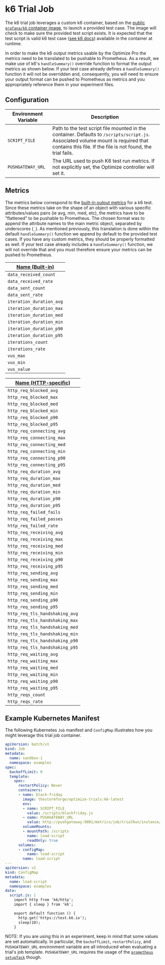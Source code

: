 # k6 Trial Job

The k6 trial job leverages a custom k6 container, based on the [public
`grafana/k6` container image](https://hub.docker.com/r/grafana/k6), to launch a provided test case. The image will
check to make sure the provided test script exists. It is expected that the test script is valid k6 test case ([see k6 docs](https://k6.io/docs/using-k6/)) available in the container at runtime.

In order to make the k6 output metrics usable by the Optimize Pro
the metrics need to be translated to be pushable to Prometheus. As a result, we make use of k6's `handleSummary()` override function to format the output metrics as shown below. If your test case already defines a `handleSummary()` function it will not be overridden and, consequently, you will need to ensure your output format can be pushed to Prometheus as metrics and you appropriately reference them in your experiment files.

## Configuration

| Environment Variable | Description |
| -------------------- | ----------- |
| `SCRIPT_FILE`        | Path to the test script file mounted in the container. Defaults to `/scripts/script.js`. Associated volume mount is required that contains this file. If the file is not found, the trial fails. |
| `PUSHGATEWAY_URL`    | The URL used to push K6 test run metrics. If not explicitly set, the Optimize controller will set it. |

## Metrics

The metrics below correspond to the [built-in output metrics](https://k6.io/docs/using-k6/metrics/#built-in-metrics) for a k6 test. Since these metrics take on the shape of an object with various specific attributes/values pairs (ie avg, min, med, etc), the metrics have to be
"flattened" to be pushable to Prometheus. The chosen format was to append the
attribute names to the main metric object, separated by underscores (`_`). As
mentioned previously, this translation is done within the default `handleSummary()` function we append by default to the provided test cases. If you have any custom metrics, they should be properly formatted as well. If your test case already includes a `handleSummary()` function, we will not override that and you must therefore ensure your metrics can be pushed to Prometheus.

| [Name (Built-in)](https://k6.io/docs/using-k6/metrics/#built-in-metrics)|
| -------------- |
| `data_received_count` |
| `data_received_rate` |
| `data_sent_count` |
| `data_sent_rate` |
| `iteration_duration_avg` |
| `iteration_duration_max` |
| `iteration_duration_med` |
| `iteration_duration_min` |
| `iteration_duration_p90` |
| `iteration_duration_p95` |
| `iterations_count` |
| `iterations_rate` |
| `vus_max` |
| `vus_min` |
| `vus_value` |

| [Name (HTTP-specific)](https://k6.io/docs/using-k6/metrics/#http-specific-built-in-metrics)|
| -------------- |
| `http_req_blocked_avg` |
| `http_req_blocked_max` |
| `http_req_blocked_med` |
| `http_req_blocked_min` |
| `http_req_blocked_p90` |
| `http_req_blocked_p95` |
| `http_req_connecting_avg` |
| `http_req_connecting_max` |
| `http_req_connecting_med` |
| `http_req_connecting_min` |
| `http_req_connecting_p90` |
| `http_req_connecting_p95` |
| `http_req_duration_avg` |
| `http_req_duration_max` |
| `http_req_duration_med` |
| `http_req_duration_min` |
| `http_req_duration_p90` |
| `http_req_duration_p95` |
| `http_req_failed_fails` |
| `http_req_failed_passes` |
| `http_req_failed_rate` |
| `http_req_receiving_avg` |
| `http_req_receiving_max` |
| `http_req_receiving_med` |
| `http_req_receiving_min` |
| `http_req_receiving_p90` |
| `http_req_receiving_p95` |
| `http_req_sending_avg` |
| `http_req_sending_max` |
| `http_req_sending_med` |
| `http_req_sending_min` |
| `http_req_sending_p90` |
| `http_req_sending_p95` |
| `http_req_tls_handshaking_avg` |
| `http_req_tls_handshaking_max` |
| `http_req_tls_handshaking_med` |
| `http_req_tls_handshaking_min` |
| `http_req_tls_handshaking_p90` |
| `http_req_tls_handshaking_p95` |
| `http_req_waiting_avg` |
| `http_req_waiting_max` |
| `http_req_waiting_med` |
| `http_req_waiting_min` |
| `http_req_waiting_p90` |
| `http_req_waiting_p95` |
| `http_reqs_count` |
| `http_reqs_rate` |

## Example Kubernetes Manifest

The following Kubernetes `Job` manifest and `ConfigMap` illustrates how you might leverage this trial job container.

```yaml
apiVersion: batch/v1
kind: Job
metadata:
  name: sandbox-1
  namespace: examples
spec:
  backoffLimit: 0
  template:
    spec:
      restartPolicy: Never
      containers:
      - name: black-friday
        image: thestormforge/optimize-trials:k6-latest
        env:
        - name: SCRIPT_FILE
          value: /scripts/blackfriday.js
        - name: PUSHGATEWAY_URL
          value: http://pushgateway:9091/metrics/job/trialRun/instance/sandbox-1
        volumeMounts:
        - mountPath: /scripts
          name: load-script
          readOnly: true
      volumes:
      - configMap:
          name: load-script
        name: load-script
---
apiVersion: v1
kind: ConfigMap
metadata:
  name: load-script
  namespace: examples
data:
  script.js: |
    import http from 'k6/http';
    import { sleep } from 'k6';

    export default function () {
      http.get('https://test.k6.io');
      sleep(10);
    }
```

NOTE: If you are using this in an experiment, keep in mind that some values are set automatically. In particular, the `backoffLimit`, `restartPolicy`, and `PUSHGATEWAY_URL` environment variable are all introduced when evaluating a trial's job template. `PUSHGATEWAY_URL` requires the usage of the [`prometheus` `setupTask`](https://docs.stormforge.io/optimize-pro/concepts/trials/#prometheus) though.
